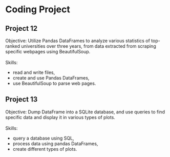 # Coding Project
## Project 12
Objective: Utilize Pandas DataFrames to analyze various statistics of top-ranked universities over three years, from data extracted from scraping specific webpages using BeautifulSoup.<br /><br />
Skills: 
- read and write files,
- create and use Pandas DataFrames,
- use BeautifulSoup to parse web pages.

## Project 13
Objective: Dump DataFrame into a SQLite database, and use queries to find specific data and display it in various types of plots. <br /><br />
Skills: 
- query a database using SQL,
- process data using pandas DataFrames,
- create different types of plots.

